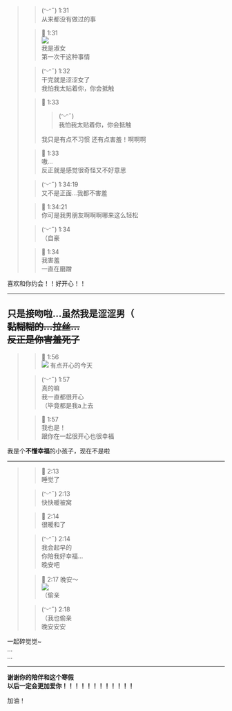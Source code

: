 > > (ᵔᵕᵔ˶) 1:31  
> > 从来都没有做过的事
>
> > 💖 1:31  
> > ![](https://i.328888.xyz/2023/02/08/3yjOJ.jpeg)  
> > 我是淑女  
> > 第一次干这种事情
>
> > (ᵔᵕᵔ˶) 1:32  
> > 干完就是涩涩女了  
> > 我怕我太贴着你，你会抵触
>
> > 💖 1:33
> > > (ᵔᵕᵔ˶)  
> > > 我怕我太贴着你，你会抵触
> >
> > 我只是有点不习惯
> > 还有点害羞！啊啊啊
>
> > 💖 1:33  
> > 嗷…  
> > 反正就是感觉很奇怪又不好意思
>
> > (ᵔᵕᵔ˶) 1:34:19  
> > 又不是正面…我都不害羞
>
> > 💖 1:34:21  
> > 你可是我男朋友啊啊啊哪来这么轻松
>
> > (ᵔᵕᵔ˶) 1:34  
> > （自豪
>
> > 💖 1:34  
> > 我害羞  
> > 一直在磨蹭

喜欢和你约会！！好开心！！  

---

只是接吻啦...虽然我是涩涩男（  
~~黏糊糊的...拉丝...~~  
~~反正是你**害羞**死了~~
---

> > 💖 1:56  
> > ![](https://i.328888.xyz/2023/02/08/3fMNq.png)
> > 有点开心的今天
>
> > (ᵔᵕᵔ˶) 1:57  
> > 真的嘛  
> > 我一直都很开心  
> > （毕竟都是我a上去
>
> > 💖 1:57  
> > 我也是！  
> > 跟你在一起很开心也很幸福

我是个**不懂幸福**的小孩子，现在不是啦

---

> > 💖 2:13  
> > 睡觉了
>
> > (ᵔᵕᵔ˶) 2:13  
> > 快快暖被窝
>
> > 💖 2:14  
> > 很暖和了
>
> > (ᵔᵕᵔ˶) 2:14  
> > 我会起早的  
> > 你陪我好幸福…  
> > 晚安吧
>
> > 💖 2:17
> > 晚安～  
> > ![](https://i.328888.xyz/2023/02/08/3fNvv.gif)  
> > （偷亲
>
> > (ᵔᵕᵔ˶) 2:18  
> > （我也偷亲  
> > 晚安安安

一起碎觉觉~  
...  
...  

---

**谢谢你的陪伴和这个寒假**  
**以后一定会更加爱你！！！！！！！！！！！！**

加油！